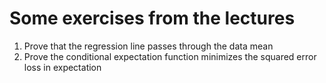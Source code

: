 # Some exercises from the lectures


1. Prove that the regression line passes through the data mean
2. Prove the conditional expectation function minimizes the squared error loss in expectation
